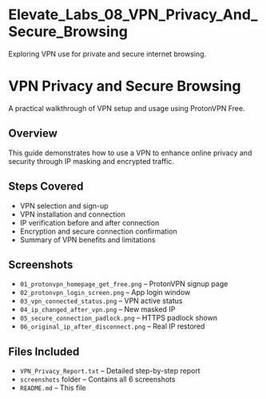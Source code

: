 # Elevate_Labs_08_VPN_Privacy_And_Secure_Browsing
Exploring VPN use for private and secure internet browsing.

# VPN Privacy and Secure Browsing

A practical walkthrough of VPN setup and usage using ProtonVPN Free.

## Overview

This guide demonstrates how to use a VPN to enhance online privacy and security through IP masking and encrypted traffic.

## Steps Covered

- VPN selection and sign-up
- VPN installation and connection
- IP verification before and after connection
- Encryption and secure connection confirmation
- Summary of VPN benefits and limitations

## Screenshots

- `01_protonvpn_homepage_get_free.png` – ProtonVPN signup page
- `02_protonvpn_login_screen.png` – App login window
- `03_vpn_connected_status.png` – VPN active status
- `04_ip_changed_after_vpn.png` – New masked IP
- `05_secure_connection_padlock.png` – HTTPS padlock shown
- `06_original_ip_after_disconnect.png` – Real IP restored

## Files Included

- `VPN_Privacy_Report.txt` – Detailed step-by-step report  
- `screenshots` folder – Contains all 6 screenshots
- `README.md` – This file
